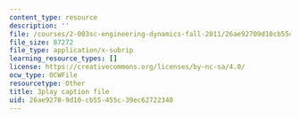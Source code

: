 ```yaml
---
content_type: resource
description: ''
file: /courses/2-003sc-engineering-dynamics-fall-2011/26ae92709d10cb55455c39ec62722340_p9DHjoLS3GA.srt
file_size: 87272
file_type: application/x-subrip
learning_resource_types: []
license: https://creativecommons.org/licenses/by-nc-sa/4.0/
ocw_type: OCWFile
resourcetype: Other
title: 3play caption file
uid: 26ae9270-9d10-cb55-455c-39ec62722340
---
```

